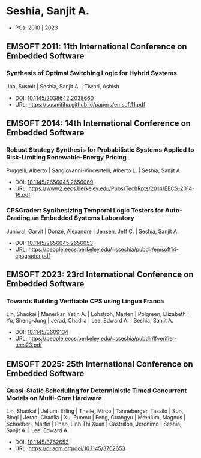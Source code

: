 # Seshia, Sanjit A.

* PCs: 2010 | 2023

## EMSOFT 2011: 11th International Conference on Embedded Software

### Synthesis of Optimal Switching Logic for Hybrid Systems
Jha, Susmit | Seshia, Sanjit A. | Tiwari, Ashish
* DOI: [10.1145/2038642.2038660](https://doi.org/10.1145/2038642.2038660)
* URL: <https://susmitjha.github.io/papers/emsoft11.pdf>

## EMSOFT 2014: 14th International Conference on Embedded Software

### Robust Strategy Synthesis for Probabilistic Systems Applied to Risk-Limiting Renewable-Energy Pricing
Puggelli, Alberto | Sangiovanni-Vincentelli, Alberto L. | Seshia, Sanjit A.
* DOI: [10.1145/2656045.2656069](https://doi.org/10.1145/2656045.2656069)
* URL: <https://www2.eecs.berkeley.edu/Pubs/TechRpts/2014/EECS-2014-16.pdf>

### CPSGrader: Synthesizing Temporal Logic Testers for Auto-Grading an Embedded Systems Laboratory
Juniwal, Garvit | Donzé, Alexandre | Jensen, Jeff C. | Seshia, Sanjit A.
* DOI: [10.1145/2656045.2656053](https://doi.org/10.1145/2656045.2656053)
* URL: <https://people.eecs.berkeley.edu/~sseshia/pubdir/emsoft14-cpsgrader.pdf>

## EMSOFT 2023: 23rd International Conference on Embedded Software

### Towards Building Verifiable CPS using Lingua Franca
Lin, Shaokai | Manerkar, Yatin A. | Lohstroh, Marten | Polgreen, Elizabeth | Yu, Sheng-Jung | Jerad, Chadlia | Lee, Edward A. | Seshia, Sanjit A.
* DOI: [10.1145/3609134](https://doi.org/10.1145/3609134)
* URL: <https://people.eecs.berkeley.edu/~sseshia/pubdir/lfverifier-tecs23.pdf>

## EMSOFT 2025: 25th International Conference on Embedded Software

### Quasi-Static Scheduling for Deterministic Timed Concurrent Models on Multi-Core Hardware
Lin, Shaokai | Jellum, Erling | Theile, Mirco | Tanneberger, Tassilo | Sun, Binqi | Jerad, Chadlia | Xu, Ruomu | Feng, Guangyu | Mæhlum, Magnus | Schoeberl, Martin | Phan, Linh Thi Xuan | Castrillon, Jeronimo | Seshia, Sanjit A. | Lee, Edward A.
* DOI: [10.1145/3762653](https://doi.org/10.1145/3762653)
* URL: <https://dl.acm.org/doi/10.1145/3762653>

